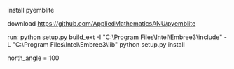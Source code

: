 


install pyemblite

download https://github.com/AppliedMathematicsANU/pyemblite

run:
python setup.py build_ext -I "C:\Program Files\Intel\Embree3\include" -L "C:\Program Files\Intel\Embree3\lib"
python setup.py install


north_angle = 100
